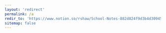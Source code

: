 ```yaml
---
layout: 'redirect'
permalink: /a
redir_to: 'https://www.notion.so/rshaw/School-Notes-882d824f9d3b4d30945a25c5b2dbdc1e'
sitemap: false
---
```

